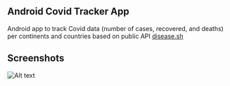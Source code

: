 ## Android Covid Tracker App
Android app to track Covid data (number of cases, recovered, and deaths) per continents and countries based on public API [disease.sh](https://disease.sh/)

## Screenshots
![Alt text](/blob/1.jpg?raw=true)
